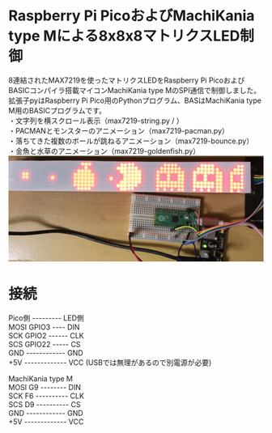 # Raspberry Pi PicoおよびMachiKania type Mによる8x8x8マトリクスLED制御
8連結されたMAX7219を使ったマトリクスLEDをRaspberry Pi PicoおよびBASICコンパイラ搭載マイコンMachiKania type MのSPI通信で制御しました。  
拡張子pyはRaspberry Pi Pico用のPythonプログラム、BASはMachiKania type M用のBASICプログラムです。  
・文字列を横スクロール表示（max7219-string.py / ）  
・PACMANとモンスターのアニメーション（max7219-pacman.py）  
・落ちてきた複数のボールが跳ねるアニメーション（max7219-bounce.py）  
・金魚と水草のアニメーション（max7219-goldenfish.py）  
![](ledmatrix1.jpg)  
  
# 接続
Pico側 --------- LED側  
MOSI GPIO3 ---- DIN  
SCK GPIO2 ------ CLK  
SCS GPIO22 ----- CS  
GND ------------ GND  
+5V ------------- VCC (USBでは無理があるので別電源が必要)  
  
MachiKania type M  
MOSI G9 -------- DIN  
SCK F6 ---------- CLK  
SCS D9 ---------- CS  
GND ------------ GND  
+5V ------------- VCC  
